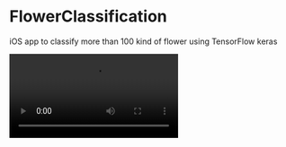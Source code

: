 # FlowerClassification
iOS app to classify more than 100 kind of flower using TensorFlow keras 



![example](IMG_5079.TRIM.mov)


